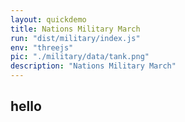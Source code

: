 ```yaml
---
layout: quickdemo
title: Nations Military March
run: "dist/military/index.js"
env: "threejs"
pic: "./military/data/tank.png"
description: "Nations Military March"
---
```


## hello
